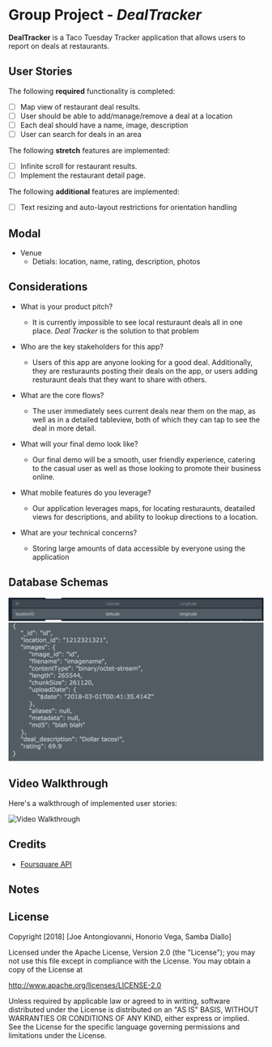 # Group Project - *DealTracker*

**DealTracker** is a Taco Tuesday Tracker application that allows users to report on deals at restaurants.

## User Stories

The following **required** functionality is completed:

- [ ] Map view of restaurant deal results.
- [ ] User should be able to add/manage/remove a deal at a location
- [ ] Each deal should have a name, image, description
- [ ] User can search for deals in an area

The following **stretch** features are implemented:

- [ ] Infinite scroll for restaurant results. 
- [ ] Implement the restaurant detail page.

The following **additional** features are implemented:

- [ ] Text resizing and auto-layout restrictions for orientation handling

## Modal
- Venue
  - Detials: location, name, rating, description, photos

## Considerations

- What is your product pitch?
  - It is currently impossible to see local resturaunt deals all in one place. *Deal Tracker* is the solution to that problem

- Who are the key stakeholders for this app?
  - Users of this app are anyone looking for a good deal. Additionally, they are resturaunts posting their deals on the app, or users adding resturaunt deals that they want to share with others. 

- What are the core flows?
  - The user immediately sees current deals near them on the map, as well as in a detailed tableview, both of which they can tap to see the deal in more detail.

- What will your final demo look like?
  - Our final demo will be a smooth, user friendly experience, catering to the casual user as well as those looking to promote their business online. 

- What mobile features do you leverage?
  - Our application leverages maps, for locating resturaunts, deatailed views for descriptions, and ability to lookup directions to a location.

- What are your technical concerns?
  - Storing large amounts of data accessible by everyone using the application

## Database Schemas
<img src='https://github.com/495TacoTuesday/taco-tuesday/blob/master/location_db.png' title='Location Document' width='' alt='Location Database' />
<img src='https://github.com/495TacoTuesday/taco-tuesday/blob/master/deal_db.png' title='deal Document' width='' alt='deal Database' />



## Video Walkthrough

Here's a walkthrough of implemented user stories:

<img src='' title='Video Walkthrough' width='' alt='Video Walkthrough' />

## Credits
- [Foursquare API](https://developer.foursquare.com/docs)

## Notes


## License

Copyright [2018] [Joe Antongiovanni, Honorio Vega, Samba Diallo]

Licensed under the Apache License, Version 2.0 (the "License");
you may not use this file except in compliance with the License.
You may obtain a copy of the License at

http://www.apache.org/licenses/LICENSE-2.0

Unless required by applicable law or agreed to in writing, software
distributed under the License is distributed on an "AS IS" BASIS,
WITHOUT WARRANTIES OR CONDITIONS OF ANY KIND, either express or implied.
See the License for the specific language governing permissions and
limitations under the License.

